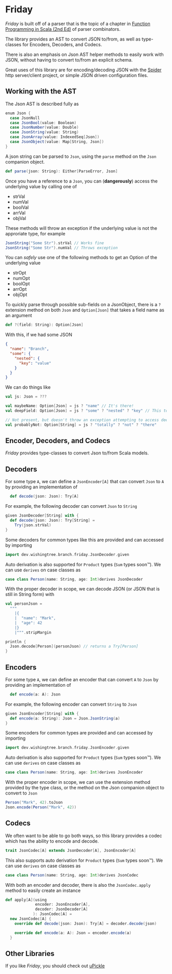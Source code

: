 # Friday

*Friday* is built off of a parser that is the topic of a chapter in
[Function Programming in Scala (2nd Ed)](https://www.manning.com/books/functional-programming-in-scala-second-edition)
of parser combinators.

The library provides an AST to convert JSON to/from, as well as type-classes for Encoders, Decoders, and Codecs.

There is also an emphasis on Json AST helper methods to easily work with JSON, without having to convert to/from an
explicit schema.

Great uses of this library are for encoding/decoding JSON with the [Spider](../spider/index.md) http server/client
project, or simple JSON driven configuration files.

## Working with the AST

The Json AST is described fully as

```scala 3
enum Json {
  case JsonNull
  case JsonBool(value: Boolean)
  case JsonNumber(value: Double)
  case JsonString(value: String)
  case JsonArray(value: IndexedSeq[Json])
  case JsonObject(value: Map[String, Json])
}
```

A json string can be parsed to `Json`, using the `parse` method on the `Json` companion object.

```scala 3
def parse(json: String): Either[ParseError, Json] 
```

Once you have a reference to a `Json`, you can (**dangerously**) access the underlying value by calling one of

* strVal
* numVal
* boolVal
* arrVal
* objVal

These methods will throw an exception if the underlying value is not the approriate type, for example

```scala 3
JsonString("Some Str").strVal // Works fine
JsonString("Some Str").numVal // Throws exception
```

You can *safely* use one of the following methods to get an Option of the underlying value

* strOpt
* numOpt
* boolOpt
* arrOpt
* objOpt

To quickly parse through possible sub-fields on a JsonObject, there is a `?` extension method on both `Json` and
`Option[Json]` that takes a field name as an argument

```scala 3
def ?(field: String): Option[Json]
```

With this, if we had some JSON

```json
{
  "name": "Branch",
  "some": {
    "nested": {
      "key": "value"
    }
  }
}
```

We can do things like

```scala 3
val js: Json = ???

val maybeName: Option[Json] = js ? "name" // It's there!
val deepField: Option[Json] = js ? "some" ? "nested" ? "key" // This too!

// Not present, but doesn't throw an exception attempting to access deeper fields!
val probablyNot: Option[String] = js ? "totally" ? "not" ? "there"
```

## Encoder, Decoders, and Codecs

*Friday* provides type-classes to convert Json to/from Scala models.

## Decoders

For some type `A`, we can define a `JsonEncoder[A]` that can convert `Json` to `A` by providing an implementation of

```scala 3
  def decode(json: Json): Try[A]
  ````

For example, the following decoder can convert `Json` to `String`

```scala 3
given JsonDecoder[String] with {
  def decode(json: Json): Try[String] =
    Try(json.strVal)
}
```

Some decoders for common types like this are provided and can accessed by importing

```scala 3
import dev.wishingtree.branch.friday.JsonDecoder.given
```

Auto derivation is also supported for `Product` types (`Sum` types soon™️). We can use `derives` on case classes as

```scala 3
case class Person(name: String, age: Int)derives JsonDecoder
```

With the proper decoder in scope, we can decode JSON (or JSON that is still in String form) with

```scala 3
val personJson =
  """
    |{
    |  "name": "Mark",
    |  "age": 42
    |}
    |""".stripMargin

println {
  Json.decode[Person](personJson) // returns a Try[Person]
}
```

## Encoders

For some type `A`, we can define an encoder that can convert `A` to `Json` by providing an implementation of

```scala 3
  def encode(a: A): Json
```

For example, the following encoder can convert `String` to `Json`

```scala 3
given JsonEncoder[String] with {
  def encode(a: String): Json = Json.JsonString(a)
}
```

Some encoders for common types are provided and can accessed by importing

```scala 3
import dev.wishingtree.branch.friday.JsonEncoder.given
```

Auto derivation is also supported for `Product` types (`Sum` types soon™️). We can use `derives` on case classes as

```scala 3
case class Person(name: String, age: Int)derives JsonEncoder
```

With the proper encoder in scope, we can use the extension method provided by the type class, or the method on the Json
companion object to convert to `Json`

```scala 3
Person("Mark", 42).toJson
Json.encode(Person("Mark", 42))
```

## Codecs

We often want to be able to go both ways, so this library provides a codec which has the ability to encode and decode.

```scala 3
trait JsonCodec[A] extends JsonDecoder[A], JsonEncoder[A]
```

This also supports auto derivation for `Product` types (`Sum` types soon™️). We can use `derives` on case classes as

```scala 3
case class Person(name: String, age: Int)derives JsonCodec
```

With both an encoder and decoder, there is also the `JsonCodec.apply` method to easily create an instance

```scala 3
def apply[A](using
             encoder: JsonEncoder[A],
             decoder: JsonDecoder[A]
            ): JsonCodec[A] =
  new JsonCodec[A] {
    override def decode(json: Json): Try[A] = decoder.decode(json)

    override def encode(a: A): Json = encoder.encode(a)
  }
```

## Other Libraries

If you like *Friday*, you should check out [uPickle](https://com-lihaoyi.github.io/upickle/)
